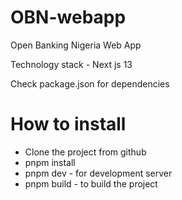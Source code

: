 # OBN-webapp
Open Banking Nigeria Web App

Technology stack - Next js 13

Check package.json for dependencies 

# How to install
- Clone the project from github
- pnpm install 
- pnpm dev - for development server 
- pnpm build - to build the project 